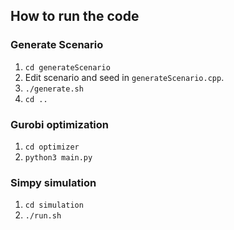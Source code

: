 ## How to run the code

### Generate Scenario

1. `cd generateScenario`
2. Edit scenario and seed in `generateScenario.cpp`.
3. `./generate.sh`
4. `cd ..`

### Gurobi optimization
1. `cd optimizer`
2. `python3 main.py`

### Simpy simulation
1. `cd simulation`
2. `./run.sh`
